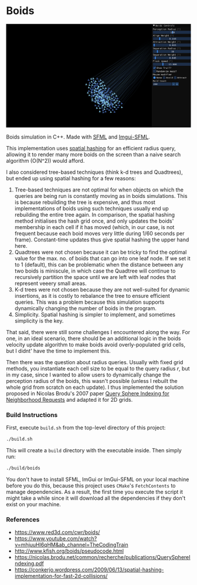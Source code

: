 # Boids

<p align="center">
  <img src="https://raw.githubusercontent.com/sarckk/boids/master/images/screenshot.png" alt="boids_screenshot" />
</p>


Boids simulation in C++. Made with [SFML](https://github.com/SFML/SFML) and [Imgui-SFML](https://github.com/eliasdaler/imgui-sfml).

This implementation uses [spatial hashing]() for an efficient radius
query, allowing it to render many more boids on the screen
than a naive search algorithm (O(N^2)) would afford.

I also considered tree-based techniques (think k-d trees and Quadtrees),
but ended up using spatial hashing for a few reasons:

1. Tree-based techniques are not optimal for when objects on which the queries
   are being run is constantly moving as in boids simulations. This is because rebuilding
   the tree is expensive, and thus most implementations of boids using such techniques
   usually end up rebuilding the entire tree again. In comparison, the spatial hashing method
   initialises the hash grid once, and only updates the boids' membership in each cell if it has moved (which,
   in our case, is not frequent because each boid moves very little during 1/60 seconds per frame).
   Constant-time updates thus give spatial hashing the upper hand here.
2. Quadtrees were not chosen because it can be tricky to find the optimal value for the max. no. of boids
   that can go into one leaf node. If we set it to 1 (default), this can be problematic when the distance between
   any two boids is miniscule, in which case the Quadtree will continue to recursively partition the space
   until we are left with leaf nodes that represent veeery small areas.
3. K-d trees were not chosen because they are not well-suited for dynamic insertions, as it is costly to
   rebalance the tree to ensure efficient queries. This was a problem because this simulation supports dynamically
   changing the number of boids in the program.
4. Simplicity. Spatial hashing is simpler to implement, and sometimes simplicity is the key.

That said, there were still some challenges I encountered along the way. For one, in an ideal scenario,
there should be an additional logic in the boids velocity update algorithm to make boids avoid overly-populated
grid cells, but I didnt' have the time to implement this.

Then there was the question about radius queries. Usually with fixed grid methods, you instantiate each cell size
to be equal to the query radius _r_, but in my case, since I wanted to allow users to dynamically change the perception
radius of the boids, this wasn't possible (unless I rebuilt the whole grid from scratch on each update).
I thus implemented the solution proposed in Nicolas Brodu's 2007 paper [Query Sphere Indexing for Neighborhood Requests](https://nicolas.brodu.net/common/recherche/publications/QuerySphereIndexing.pdf)
and adapted it for 2D grids. 

### Build Instructions

First, execute `build.sh` from the top-level directory of this project:

```bash
./build.sh
```

This will create a `build` directory with the executable inside. Then simply run:

```bash
./build/boids
```

You don't have to install SFML, ImGui or ImGui-SFML on your local machine
before you do this, because this project uses `CMake`'s `FetchContents`
to manage dependencies. As a result, the first time you execute the script
it might take a while since it will download all the dependencies
if they don't exist on your machine.

### References

-   https://www.red3d.com/cwr/boids/
-   https://www.youtube.com/watch?v=mhjuuHl6qHM&ab_channel=TheCodingTrain
-   http://www.kfish.org/boids/pseudocode.html
-   https://nicolas.brodu.net/common/recherche/publications/QuerySphereIndexing.pdf
-   https://conkerjo.wordpress.com/2009/06/13/spatial-hashing-implementation-for-fast-2d-collisions/
